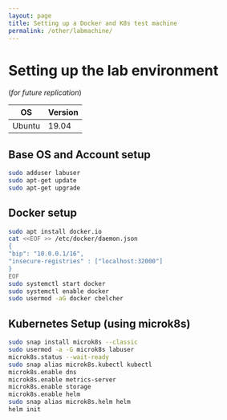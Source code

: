 ```yaml
---
layout: page
title: Setting up a Docker and K8s test machine
permalink: /other/labmachine/
---
```

# Setting up the lab environment

(*for future replication*)

| OS | Version |
| -- | ------- |
| Ubuntu | 19.04 |

## Base OS and Account setup

```bash
sudo adduser labuser
sudo apt-get update
sudo apt-get upgrade
```

## Docker setup

```bash
sudo apt install docker.io
cat <<EOF >> /etc/docker/daemon.json
{
"bip": "10.0.0.1/16",
"insecure-registries" : ["localhost:32000"]
}
EOF
sudo systemctl start docker
sudo systemctl enable docker
sudo usermod -aG docker cbelcher
```

## Kubernetes Setup (using microk8s)

```bash
sudo snap install microk8s --classic
sudo usermod -a -G microk8s labuser
microk8s.status --wait-ready
sudo snap alias microk8s.kubectl kubectl
microk8s.enable dns
microk8s.enable metrics-server
microk8s.enable storage
microk8s.enable helm
sudo snap alias microk8s.helm helm
helm init
```
